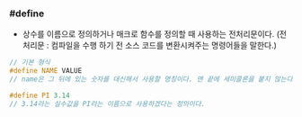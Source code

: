 ### #define

- 상수를 이름으로 정의하거나 매크로 함수를 정의할 때 사용하는 전처리문이다. (전처리문 : 컴파일을 수행 하기 전 소스 코드를 변환시켜주는 명령어들을 말한다.)

```c++
// 기본 형식
#define NAME VALUE
// name은 그 뒤에 있는 숫자를 대신해서 사용할 명칭이다. 맨 끝에 세미콜론을 붙지 않는다.

#define PI 3.14
// 3.14라는 실수값을 PI라는 이름으로 사용하겠다는 정의이다.
```

